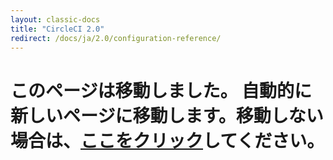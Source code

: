 ```yaml
---
layout: classic-docs
title: "CircleCI 2.0"
redirect: /docs/ja/2.0/configuration-reference/
---
```


<h1>このページは移動しました。 自動的に新しいページに移動します。移動しない場合は、<a href="/docs/ja/2.0/configuration-reference/">ここをクリック</a>してください。</h1> 
